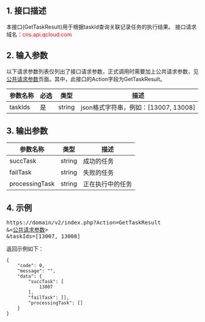 ## 1. 接口描述
本接口(GetTaskResult)用于根据taskId查询关联记录任务的执行结果。
接口请求域名：<font style="color:red">cns.api.qcloud.com</font>

## 2. 输入参数
以下请求参数列表仅列出了接口请求参数，正式调用时需要加上公共请求参数，见<a href="/doc/api/372/4153" title="公共请求参数">公共请求参数</a>页面。其中，此接口的Action字段为GetTaskResult。

| 参数名称 | 必选 | 类型 | 描述 |
|---------|---------|---------|---------|
| taskIds | 是 | string | json格式字符串，例如：[13007, 13008] |

## 3. 输出参数

| 参数名称 | 类型 | 描述 |
|---------|---------|---------|
| succTask | string | 成功的任务 |
| failTask | string | 失败的任务 |
| processingTask | string | 正在执行中的任务 |

## 4. 示例

<pre>
https://domain/v2/index.php?Action=GetTaskResult
&<<a href="https://www.qcloud.com/doc/api/229/6976">公共请求参数</a>>
&taskIds=[13007, 13008]
</pre>
返回示例如下：
```
{
    "code": 0,
    "message": "",
    "data": {
        "succTask": [
            13007
        ],
        "failTask": [],
        "processingTask": []
    }
}
```
